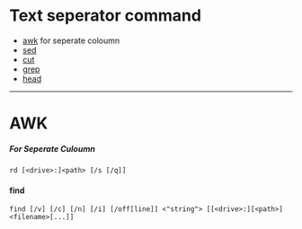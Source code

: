 
# Text seperator command 

   * [awk](####rd)
     for seperate coloumn 
   * [sed](####find)
   * [cut](####XCOPY) 
   * [ grep ](####robocopy) 
   * [ head ](####rd&rmdir)
   

--------------------------------------------------
# AWK
##### For Seperate Culoumn 
```
rd [<drive>:]<path> [/s [/q]]
```

#### find
```
find [/v] [/c] [/n] [/i] [/off[line]] <"string"> [[<drive>:][<path>]<filename>[...]]
```















